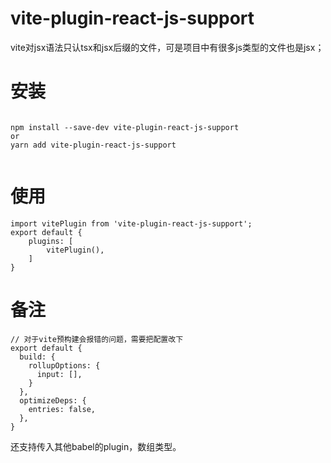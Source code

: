 # vite-plugin-react-js-support
vite对jsx语法只认tsx和jsx后缀的文件，可是项目中有很多js类型的文件也是jsx；

# 安装
```

npm install --save-dev vite-plugin-react-js-support
or
yarn add vite-plugin-react-js-support


```
# 使用
```
import vitePlugin from 'vite-plugin-react-js-support';
export default {
    plugins: [
        vitePlugin(),
    ]
}

```
# 备注
```
// 对于vite预构建会报错的问题，需要把配置改下
export default {
  build: {
    rollupOptions: {
      input: [],
    }
  },
  optimizeDeps: {
    entries: false,
  },
}
```

还支持传入其他babel的plugin，数组类型。
